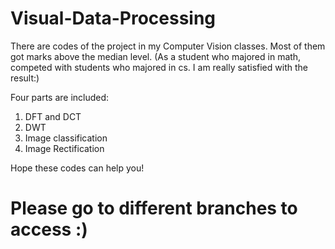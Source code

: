 # Visual-Data-Processing
There are codes of the project in my Computer Vision classes.
Most of them got marks above the median level.
(As a student who majored in math, competed with students who majored in cs. I am really satisfied with the result:)

Four parts are included:
1. DFT and DCT
2. DWT
3. Image classification
4. Image Rectification

Hope these codes can help you!
# Please go to different branches to access :)
